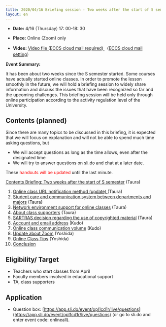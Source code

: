 ```yaml
---
title: 2020/04/16 Briefing session - Two weeks after the start of S semester
layout: en
---
```


* **Date:** 4/16 (Thursday) 17: 00-18: 30

* **Place:** Online (Zoom) only

* **Video:** <a href="https://drive.google.com/file/d/1Cv-01to0m5svwjhUV7kIt9vZUXOUdg42/view?usp=sharing">Video file (ECCS cloud mail required) </a>（<a href="https://hwb.ecc.u-tokyo.ac.jp/wp/literacy/email/initialize/" target="_blank">ECCS cloud mail setting</a>）  

**Event Summary:**

It has been about two weeks since the S semester started. Some courses have actually started online classes. In order to promote the lesson smoothly in the future, we will hold a briefing session to widely share information and discuss the issues that have been recognized so far and the upcoming challenges. This briefing session will be held only through online participation according to the activity regulation level of the University.

## Contents (planned)

Since there are many topics to be discussed in this briefing, it is expected that we will focus on explanation and will not be able to spend much time asking questions, but
  * We will accept questions as long as the time allows, even after the designated time
  * We will try to answer questions on sli.do and chat at a later date.

These <font color="red">handouts will be updated</font> until the last minute.

[Contents Briefing: Two weeks after the start of S semester](00-index.pdf) (Taura)

1. [Online class URL notification method (update) ](01-URL-notification.pdf) (Taura)
1. [Student care and communication system between departments and majors](02-care.pdf) (Taura)
1. [Network environment support for online classes](03-net.pdf) (Taura)
1. [About class supporters](04-supporters.pdf) (Taura)
1. [SARTRAS decision regarding the use of copyrighted material](05-SARTRAS.pdf) (Taura)
1. [Account and email address](06-Accounts.pdf) (Kudo)
1. [Online class communication volume](07-Traffic.pdf) (Kudo)
1. [Update about Zoom](08-Zoom.pdf) (Yoshida)
1. [Online Class Tips](09-Tips.pdf) (Yoshida)
1. [Conclusion](10.pdf)

## Eligibility/ Target
* Teachers who start classes from April
* Faculty members involved in educational support
* TA, class supporters

## Application

* Question box: [https://app.sli.do/event/opl1cd1r/live/questions](https://app.sli.do/event/opl1cd1r/live/questions) (or go to sli.do and enter event code: onlineall).
